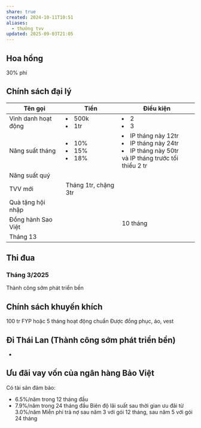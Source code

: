 ```yaml
---
share: true
created: 2024-10-11T10:51
aliases:
  - thưởng tvv
updated: 2025-09-03T21:05
---
```

## Hoa hồng
30% phí

## Chính sách đại lý 
| Tên gọi             | Tiền                                 | Điều  kiện                                                                                                      |
| ------------------- | ------------------------------------ | --------------------------------------------------------------------------------------------------------------- |
| Vinh danh hoạt động | <li>500k</li><li>1tr</li>            | <li>2</li><li>3</li>                                                                                            |
| Năng suất tháng     | <li>10%</li><li>15%</li><li>18%</li> | <li>IP tháng này 12tr</li><li>IP tháng này 24tr</li><li>IP tháng này 50tr</li> và IP tháng trước tối thiểu 2 tr |
| Năng suất quý       |                                      |                                                                                                                 |
| TVV mới             | Tháng 1tr, chặng 3tr                 |                                                                                                                 |
| Quà tặng hội nhập   |                                      |                                                                                                                 |
| Đồng hành Sao Việt  |                                      | 10 tháng                                                                                                        |
| Tháng 13            |                                      |                                                                                                                 |

## Thi đua
### Tháng 3/2025
Thành công sớm phát triển bền
## Chính sách khuyến khích
100 tr FYP hoặc 5 tháng hoạt động chuẩn
Được đồng phục, áo, vest

## Đi Thái Lan (Thành công sớm phát triển bền)
- 
## Ưu đãi vay vốn của ngân hàng Bảo Việt 
Có tài sản đảm bảo:
- 6.5%/năm trong 12 tháng đầu
- 7.9%/năm trong 24 tháng đầu
Biên độ lãi suất sau thời gian ưu đãi từ 3.0%/năm
Miễn phí trả nợ sau năm 3 với gói 12 tháng, sau năm 5 với gói 24 tháng
